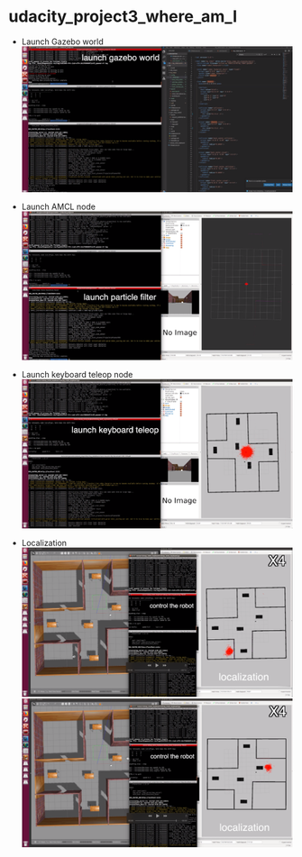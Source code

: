 # udacity_project3_where_am_I

* Launch Gazebo world
![screenshot](./my_robot/screenshots/1.png)

* Launch AMCL node
![screenshot](./my_robot/screenshots/2.png)

* Launch keyboard teleop node
![screenshot](./my_robot/screenshots/3.png)

* Localization
![screenshot](./my_robot/screenshots/4.png)
![screenshot](./my_robot/screenshots/5.png)
